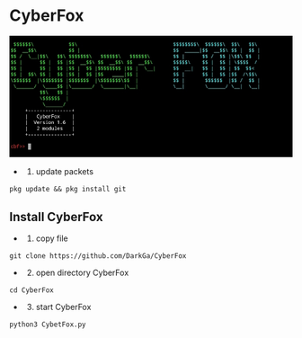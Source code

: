 # CyberFox
![Image alt](https://github.com/DarkGa/CyberFox/raw/master/img/baner.jpg)

* 1. update packets
```
pkg update && pkg install git 
```
## Install CyberFox
* 1. copy file
```
git clone https://github.com/DarkGa/CyberFox
```
* 2. open directory CyberFox
```
cd CyberFox
```
* 3. start CyberFox
```
python3 CybetFox.py
```
